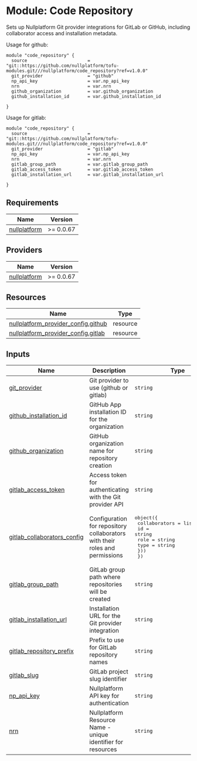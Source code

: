 # Module: Code Repository

Sets up Nullplatform Git provider integrations for GitLab or GitHub, including collaborator access and installation metadata.

Usage for github:


```
module "code_repository" {
  source                       = "git::https://github.com/nullplatform/tofu-modules.git///nullplatform/code_repository?ref=v1.0.0"
  git_provider                 = "github"
  np_api_key                   = var.np_api_key
  nrn                          = var.nrn
  github_organization          = var.github_organization
  github_installation_id       = var.github_installation_id

}
```
Usage for gitlab:

```
module "code_repository" {
  source                       = "git::https://github.com/nullplatform/tofu-modules.git///nullplatform/code_repository?ref=v1.0.0"
  git_provider                 = "gitlab"
  np_api_key                   = var.np_api_key
  nrn                          = var.nrn
  gitlab_group_path            = var.gitlab_group_path
  gitlab_access_token          = var.gitlab_access_token
  gitlab_installation_url      = var.gitlab_installation_url

}
```

<!-- BEGIN_TF_DOCS -->
## Requirements

| Name | Version |
|------|---------|
| <a name="requirement_nullplatform"></a> [nullplatform](#requirement\_nullplatform) | >= 0.0.67 |

## Providers

| Name | Version |
|------|---------|
| <a name="provider_nullplatform"></a> [nullplatform](#provider\_nullplatform) | >= 0.0.67 |

## Resources

| Name | Type |
|------|------|
| [nullplatform_provider_config.github](https://registry.terraform.io/providers/nullplatform/nullplatform/latest/docs/resources/provider_config) | resource |
| [nullplatform_provider_config.gitlab](https://registry.terraform.io/providers/nullplatform/nullplatform/latest/docs/resources/provider_config) | resource |

## Inputs

| Name | Description | Type | Default | Required |
|------|-------------|------|---------|:--------:|
| <a name="input_git_provider"></a> [git\_provider](#input\_git\_provider) | Git provider to use (github or gitlab) | `string` | n/a | yes |
| <a name="input_github_installation_id"></a> [github\_installation\_id](#input\_github\_installation\_id) | GitHub App installation ID for the organization | `string` | `null` | no |
| <a name="input_github_organization"></a> [github\_organization](#input\_github\_organization) | GitHub organization name for repository creation | `string` | `null` | no |
| <a name="input_gitlab_access_token"></a> [gitlab\_access\_token](#input\_gitlab\_access\_token) | Access token for authenticating with the Git provider API | `string` | `null` | no |
| <a name="input_gitlab_collaborators_config"></a> [gitlab\_collaborators\_config](#input\_gitlab\_collaborators\_config) | Configuration for repository collaborators with their roles and permissions | <pre>object({<br/>    collaborators = list(object({<br/>      id   = string<br/>      role = string<br/>      type = string<br/>    }))<br/>  })</pre> | `null` | no |
| <a name="input_gitlab_group_path"></a> [gitlab\_group\_path](#input\_gitlab\_group\_path) | GitLab group path where repositories will be created | `string` | `null` | no |
| <a name="input_gitlab_installation_url"></a> [gitlab\_installation\_url](#input\_gitlab\_installation\_url) | Installation URL for the Git provider integration | `string` | `null` | no |
| <a name="input_gitlab_repository_prefix"></a> [gitlab\_repository\_prefix](#input\_gitlab\_repository\_prefix) | Prefix to use for GitLab repository names | `string` | `null` | no |
| <a name="input_gitlab_slug"></a> [gitlab\_slug](#input\_gitlab\_slug) | GitLab project slug identifier | `string` | `null` | no |
| <a name="input_np_api_key"></a> [np\_api\_key](#input\_np\_api\_key) | Nullplatform API key for authentication | `string` | n/a | yes |
| <a name="input_nrn"></a> [nrn](#input\_nrn) | Nullplatform Resource Name - unique identifier for resources | `string` | n/a | yes |
<!-- END_TF_DOCS -->
